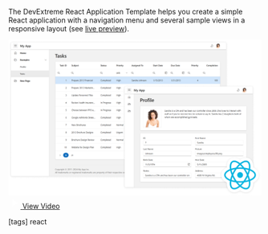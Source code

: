 The DevExtreme React Application Template helps you create a simple React application with a navigation menu and several sample views in a responsive layout (see <a href="https://devexpress.github.io/devextreme-react-template/#/home">live preview</a>).

<img src="/images/dx-application-templates/react-app-template.png" style="width: 800px;" alt="DevExtreme React Template" />

<a class="btn btn-accent btn-icon btn-docs" href="https://www.youtube.com/embed/FLDuyQDWv_4?si=H-bl5cqScX-0EeN-" target="_blank" title="View Demo">
    <svg width="24" height="24" viewBox="0 0 24 24" fill="none" xmlns="http://www.w3.org/2000/svg">
        <path d="M8 5.14001V19.14L19 12.14L8 5.14001Z" fill="white"/>
    </svg>
    <span>View Video</span>
</a>

[tags] react